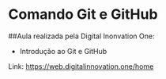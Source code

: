 # Comando Git e GitHub 

##Aula realizada pela Digital Inonvation One: 

* Introdução  ao Git e GitHub

Link: https://web.digitalinnovation.one/home

